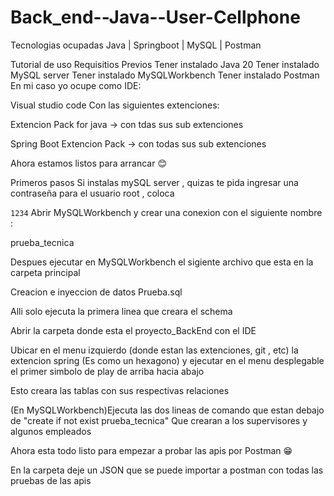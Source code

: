 # Back_end--Java--User-Cellphone
Tecnologias ocupadas
Java | Springboot | MySQL | Postman

Tutorial de uso
Requisitios Previos
Tener instalado Java 20
Tener instalado MySQL server
Tener instalado MySQLWorkbench
Tener instalado Postman
En mi caso yo ocupe como IDE:

Visual studio code Con las siguientes extenciones:

Extencion Pack for java -> con tdas sus sub extenciones

Spring Boot Extencion Pack -> con todas sus sub extenciones

Ahora estamos listos para arrancar 😊

Primeros pasos
Si instalas mySQL server , quizas te pida ingresar una contraseña para el usuario root , coloca

  `1234` 
Abrir MySQLWorkbench y crear una conexion con el siguiente nombre :

prueba_tecnica

Despues ejecutar en MySQLWorkbench el sigiente archivo que esta en la carpeta principal

Creacion e inyeccion de datos Prueba.sql

Alli solo ejecuta la primera linea que creara el schema 

Abrir la carpeta donde esta el proyecto_BackEnd con el IDE

Ubicar en el menu izquierdo (donde estan las extenciones, git , etc) la extencion spring (Es como un hexagono) y ejecutar en el menu desplegable el primer simbolo de play de arriba hacia abajo

Esto creara las tablas con sus respectivas relaciones

(En MySQLWorkbench)Ejecuta las dos lineas de comando que estan debajo de "create if not exist prueba_tecnica"
Que crearan a los supervisores y algunos empleados

Ahora esta todo listo para empezar a probar las apis por Postman 😁

En la carpeta deje un JSON que se puede importar a postman con todas las pruebas de las apis 
